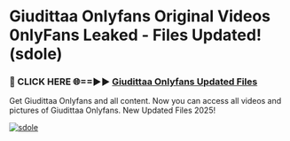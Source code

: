 # Giudittaa Onlyfans Original Videos 0nlyFans Leaked - Files Updated! (sdole)

<h3>🔴 CLICK HERE 🌐==►► <a href="https://tinyurl.com/2m67pmp6" rel="nofollow">Giudittaa Onlyfans Updated Files</a></h3>

Get Giudittaa Onlyfans and all content. Now you can access all videos and pictures of Giudittaa Onlyfans. New Updated Files 2025!

[![sdole](https://i.imgur.com/H4QAA4z.gif)](https://tinyurl.com/2m67pmp6)
